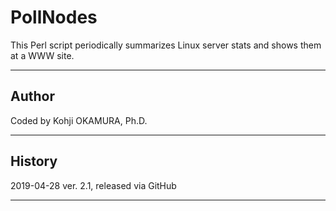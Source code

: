 # PollNodes

This Perl script periodically summarizes Linux server stats and shows them at a WWW site.

--------

## Author
Coded by Kohji OKAMURA, Ph.D.

--------

## History
2019-04-28 ver. 2.1, released via GitHub

--------
